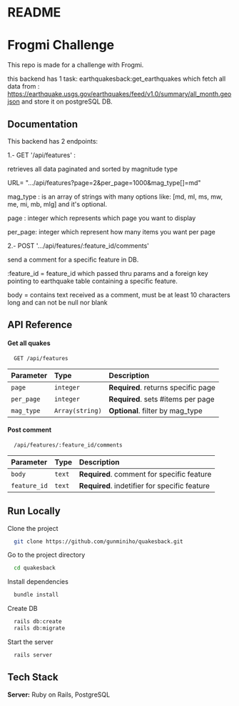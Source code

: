 # README


# Frogmi Challenge

This repo is made for a challenge with Frogmi.

this backend has 1 task: earthquakesback:get_earthquakes 
which fetch all data from : https://earthquake.usgs.gov/earthquakes/feed/v1.0/summary/all_month.geojson and store it on postgreSQL DB.






## Documentation

This backend has 2 endpoints:

1.- GET '/api/features' :

retrieves all data paginated and sorted by magnitude type

URL= ".../api/features?page=2&per_page=1000&mag_type[]=md"

mag_type : is an array of strings with many options like: [md, ml, ms, mw, me, mi, mb, mlg] and it's optional.

page : integer which represents which page you want to display

per_page: integer which represent how many items you want per page

2.- POST '.../api/features/:feature_id/comments'

send a comment for a specific feature in DB.

:feature_id = feature_id which passed thru params and a foreign key pointing to earthquake table containing a specific feature.

body = contains text received as a comment, must be at least 10 characters long and can not be null nor blank

## API Reference

#### Get all quakes

```http
  GET /api/features
```

| Parameter | Type     | Description                |
| :-------- | :------- | :------------------------- |
| `page` | `integer` | **Required**. returns specific page  |
| `per_page` | `integer` | **Required**. sets #items per page  |
| `mag_type` | `Array(string)` | **Optional**. filter by mag_type  |

#### Post comment

```http
  /api/features/:feature_id/comments
```

| Parameter | Type     | Description                       |
| :-------- | :------- | :-------------------------------- |
| `body`      | `text` | **Required**. comment for specific feature |
| `feature_id`      | `text` | **Required**. indetifier for specific feature |


## Run Locally

Clone the project

```bash
  git clone https://github.com/gunminiho/quakesback.git
```

Go to the project directory

```bash
  cd quakesback
```

Install dependencies

```bash
  bundle install
```

Create DB

```bash
  rails db:create
  rails db:migrate
```

Start the server

```bash
  rails server
```


## Tech Stack

**Server:** Ruby on Rails, PostgreSQL

